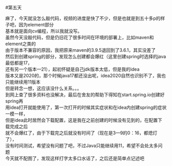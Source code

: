 #第五天

麻了，今天就没怎么敲代码，视频的进度是快了不少，但是也就是到五十多p的样子吧，因为element部分  
基本就是面向cv编程，所以我就没写。  
虽然今天没敲代码，但是仍旧花了很多时间在环境的部署上，比如maven和element之类的  
由于版本不兼容的原因，我把原来maven的3.9.5退回到了3.6.1，其实没差了  
然后到创建spring的部分，发现怎么创建都会爆红（这里创建spring时选择的java最低都是17，  
还有另一个版本—21），起初怀疑是自己jdk版本太低，但是我的idea  
版本又是2020的，那个时候java17都还没出呢，idea2020自然也识别不了，我也只能继续用11版本  
但是转念一想，这应该没什么关系。。。  
到网上查了很多资料也没解决，最后在舍友的帮助下得知在start.spring.io创建好spring再  
用idea打开就能使用了，第一次打开的时候其实症状和在idea内创建spring的症状一模一样，  
但是idea此时居然会下载配置，这是我在之前创建的时候没有见到的，在配置下载完成之后  
就不会爆红了，由于下载完之后就没有时间了（现在是3—9的0：16，都熄灯了），  
没有时间测试，希望没有问题了吧，不过Java只能继续用11，希望不会处太多问题  
今天就不配图了，发现这样打字太多口水话了，之后还是简单点记述吧
